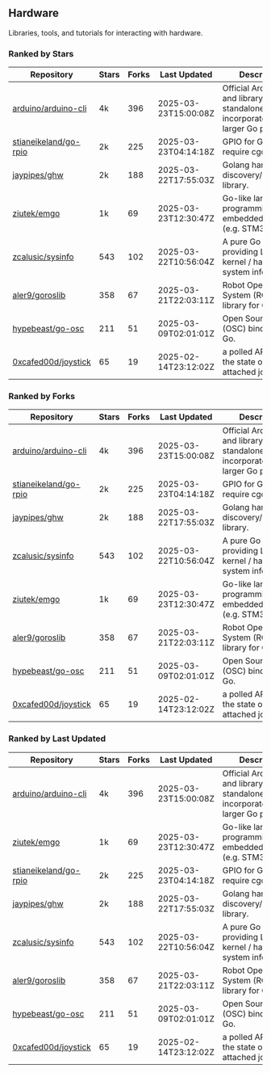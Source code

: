 ## Hardware

Libraries, tools, and tutorials for interacting with hardware.

### Ranked by Stars

| Repository | Stars | Forks | Last Updated | Description | 
|------------|-------|-------|--------------|-------------|
| [arduino/arduino-cli](https://github.com/arduino/arduino-cli) | 4k | 396 | 2025-03-23T15:00:08Z |  Official Arduino CLI and library. Can run standalone, or be incorporated into larger Go projects. |
| [stianeikeland/go-rpio](https://github.com/stianeikeland/go-rpio) | 2k | 225 | 2025-03-23T04:14:18Z |  GPIO for Go, doesn't require cgo. |
| [jaypipes/ghw](https://github.com/jaypipes/ghw) | 2k | 188 | 2025-03-22T17:55:03Z |  Golang hardware discovery/inspection library. |
| [ziutek/emgo](https://github.com/ziutek/emgo) | 1k | 69 | 2025-03-23T12:30:47Z |  Go-like language for programming embedded systems (e.g. STM32 MCU). |
| [zcalusic/sysinfo](https://github.com/zcalusic/sysinfo) | 543 | 102 | 2025-03-22T10:56:04Z |  A pure Go library providing Linux OS / kernel / hardware system information. |
| [aler9/goroslib](https://github.com/aler9/goroslib) | 358 | 67 | 2025-03-21T22:03:11Z |  Robot Operating System (ROS) library for Go. |
| [hypebeast/go-osc](https://github.com/hypebeast/go-osc) | 211 | 51 | 2025-03-09T02:01:01Z |  Open Sound Control (OSC) bindings for Go. |
| [0xcafed00d/joystick](https://github.com/0xcafed00d/joystick) | 65 | 19 | 2025-02-14T23:12:02Z |  a polled API to read the state of an attached joystick. |

### Ranked by Forks

| Repository | Stars | Forks | Last Updated | Description | 
|------------|-------|-------|--------------|-------------|
| [arduino/arduino-cli](https://github.com/arduino/arduino-cli) | 4k | 396 | 2025-03-23T15:00:08Z |  Official Arduino CLI and library. Can run standalone, or be incorporated into larger Go projects. |
| [stianeikeland/go-rpio](https://github.com/stianeikeland/go-rpio) | 2k | 225 | 2025-03-23T04:14:18Z |  GPIO for Go, doesn't require cgo. |
| [jaypipes/ghw](https://github.com/jaypipes/ghw) | 2k | 188 | 2025-03-22T17:55:03Z |  Golang hardware discovery/inspection library. |
| [zcalusic/sysinfo](https://github.com/zcalusic/sysinfo) | 543 | 102 | 2025-03-22T10:56:04Z |  A pure Go library providing Linux OS / kernel / hardware system information. |
| [ziutek/emgo](https://github.com/ziutek/emgo) | 1k | 69 | 2025-03-23T12:30:47Z |  Go-like language for programming embedded systems (e.g. STM32 MCU). |
| [aler9/goroslib](https://github.com/aler9/goroslib) | 358 | 67 | 2025-03-21T22:03:11Z |  Robot Operating System (ROS) library for Go. |
| [hypebeast/go-osc](https://github.com/hypebeast/go-osc) | 211 | 51 | 2025-03-09T02:01:01Z |  Open Sound Control (OSC) bindings for Go. |
| [0xcafed00d/joystick](https://github.com/0xcafed00d/joystick) | 65 | 19 | 2025-02-14T23:12:02Z |  a polled API to read the state of an attached joystick. |

### Ranked by Last Updated

| Repository | Stars | Forks | Last Updated | Description | 
|------------|-------|-------|--------------|-------------|
| [arduino/arduino-cli](https://github.com/arduino/arduino-cli) | 4k | 396 | 2025-03-23T15:00:08Z |  Official Arduino CLI and library. Can run standalone, or be incorporated into larger Go projects. |
| [ziutek/emgo](https://github.com/ziutek/emgo) | 1k | 69 | 2025-03-23T12:30:47Z |  Go-like language for programming embedded systems (e.g. STM32 MCU). |
| [stianeikeland/go-rpio](https://github.com/stianeikeland/go-rpio) | 2k | 225 | 2025-03-23T04:14:18Z |  GPIO for Go, doesn't require cgo. |
| [jaypipes/ghw](https://github.com/jaypipes/ghw) | 2k | 188 | 2025-03-22T17:55:03Z |  Golang hardware discovery/inspection library. |
| [zcalusic/sysinfo](https://github.com/zcalusic/sysinfo) | 543 | 102 | 2025-03-22T10:56:04Z |  A pure Go library providing Linux OS / kernel / hardware system information. |
| [aler9/goroslib](https://github.com/aler9/goroslib) | 358 | 67 | 2025-03-21T22:03:11Z |  Robot Operating System (ROS) library for Go. |
| [hypebeast/go-osc](https://github.com/hypebeast/go-osc) | 211 | 51 | 2025-03-09T02:01:01Z |  Open Sound Control (OSC) bindings for Go. |
| [0xcafed00d/joystick](https://github.com/0xcafed00d/joystick) | 65 | 19 | 2025-02-14T23:12:02Z |  a polled API to read the state of an attached joystick. |


